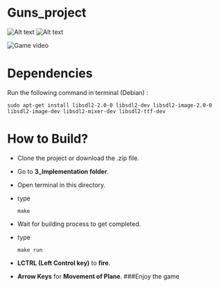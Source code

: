 # Guns_project

![Alt text](https://www.code-inspector.com/project/24940/score/svg)
![Alt text](https://www.code-inspector.com/project/24940/status/svg)

![Game video](/3_Implementation/Images/demo.gif)

# Dependencies
Run the following command in terminal (Debian) :

    sudo apt-get install libsdl2-2.0-0 libsdl2-dev libsdl2-image-2.0-0 libsdl2-image-dev libsdl2-mixer-dev libsdl2-ttf-dev

# How to Build?

*   Clone the project or download the .zip file.
*   Go to **3_Implementation folder**.
*   Open terminal in this directory.
*   type 
               
        make
*   Wait for building process to get completed.
*   type

        make run
*   **LCTRL (Left Control key)** to **fire**.
*   **Arrow Keys** for **Movement of Plane**.
###Enjoy the game
                
